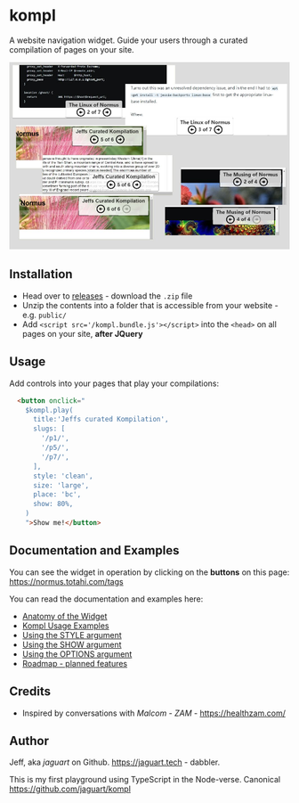 # kompl

A website navigation widget. Guide your users through a curated compilation of pages on your site.

![Kompilation in Action](doc/kompl-example-001.jpg)

## Installation

* Head over to [releases](https://github.com/jaguart/kompl/releases) - download the `.zip` file
* Unzip the contents into a folder that is accessible from your website - e.g. `public/`
* Add `<script src='/kompl.bundle.js'></script>` into the `<head>` on all pages on your site, **after JQuery**

## Usage

Add controls into your pages that play your compilations:

```html
  <button onclick="
    $kompl.play(
      title:'Jeffs curated Kompilation',
      slugs: [
        '/p1/',
        '/p5/',
        '/p7/',
      ],
      style: 'clean',
      size: 'large',
      place: 'bc',
      show: 80%,
    )
    ">Show me!</button>
```

## Documentation and Examples

You can see the widget in operation by clicking on the **buttons** on this page: https://normus.totahi.com/tags

You can read the documentation and examples here:
* [Anatomy of the Widget](doc/widget-anatomy.md)
* [Kompl Usage Examples](doc/example-usage.md)
* [Using the STYLE argument](doc/example-style.md)
* [Using the SHOW argument](doc/example-show.md)
* [Using the OPTIONS argument](doc/example-options.md)
* [Roadmap - planned features](doc/widget-roadmap.md)

## Credits

* Inspired by conversations with *Malcom - ZAM* - https://healthzam.com/

## Author

Jeff, aka *jaguart* on Github. https://jaguart.tech - dabbler.

This is my first playground using TypeScript in the Node-verse. Canonical https://github.com/jaguart/kompl
